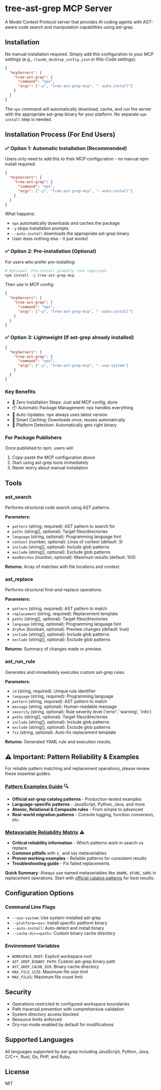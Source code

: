 # tree-ast-grep MCP Server

A Model Context Protocol server that provides AI coding agents with AST-aware code search and manipulation capabilities using ast-grep.

## Installation

No manual installation required. Simply add this configuration to your MCP settings (e.g., `claude_desktop_config.json` or Kilo-Code settings):

```json
{
  "mcpServers": {
    "tree-ast-grep": {
      "command": "npx",
      "args": ["-y", "tree-ast-grep-mcp", "--auto-install"]
    }
  }
}
```

The `npx` command will automatically download, cache, and run the server with the appropriate ast-grep binary for your platform. No separate `npm install` step is needed.

## Installation Process (For End Users)

### ✅ Option 1: Automatic Installation (Recommended)
Users only need to add this to their MCP configuration - no manual npm install required:

```json
{
  "mcpServers": {
    "tree-ast-grep": {
      "command": "npx",
      "args": ["-y", "tree-ast-grep-mcp", "--auto-install"]
    }
  }
}
```

What happens:
- `npx` automatically downloads and caches the package
- `-y` skips installation prompts
- `--auto-install` downloads the appropriate ast-grep binary
- User does nothing else - it just works!

### ✅ Option 2: Pre-installation (Optional)
For users who prefer pre-installing:

```bash
# Optional: Pre-install globally (not required)
npm install -g tree-ast-grep-mcp
```

Then use in MCP config:
```json
{
  "mcpServers": {
    "tree-ast-grep": {
      "command": "npx",
      "args": ["-y", "tree-ast-grep-mcp", "--auto-install"]
    }
  }
}
```

### ✅ Option 3: Lightweight (If ast-grep already installed)
```json
{
  "mcpServers": {
    "tree-ast-grep": {
      "command": "npx",
      "args": ["-y", "tree-ast-grep-mcp", "--use-system"]
    }
  }
}
```

### Key Benefits
- 🚀 Zero Installation Steps: Just add MCP config, done
- 📦 Automatic Package Management: npx handles everything
- 🔄 Auto-Updates: npx always uses latest version
- 💾 Smart Caching: Downloads once, reuses automatically
- 🎯 Platform Detection: Automatically gets right binary

### For Package Publishers
Once published to npm, users will:
1. Copy-paste the MCP configuration above
2. Start using ast-grep tools immediately
3. Never worry about manual installation

## Tools

### ast_search

Performs structural code search using AST patterns.

**Parameters:**
- `pattern` (string, required): AST pattern to search for
- `paths` (string[], optional): Target files/directories
- `language` (string, optional): Programming language hint
- `context` (number, optional): Lines of context (default: 3)
- `include` (string[], optional): Include glob patterns
- `exclude` (string[], optional): Exclude glob patterns
- `maxMatches` (number, optional): Maximum results (default: 100)

**Returns:** Array of matches with file locations and context.

### ast_replace

Performs structural find-and-replace operations.

**Parameters:**
- `pattern` (string, required): AST pattern to match
- `replacement` (string, required): Replacement template
- `paths` (string[], optional): Target files/directories
- `language` (string, optional): Programming language hint
- `dryRun` (boolean, optional): Preview changes (default: true)
- `include` (string[], optional): Include glob patterns
- `exclude` (string[], optional): Exclude glob patterns

**Returns:** Summary of changes made or preview.

### ast_run_rule

Generates and immediately executes custom ast-grep rules.

**Parameters:**
- `id` (string, required): Unique rule identifier
- `language` (string, required): Programming language
- `pattern` (string, required): AST pattern to match
- `message` (string, optional): Human-readable message
- `severity` (string, optional): Rule severity level ('error', 'warning', 'info')
- `paths` (string[], optional): Target files/directories
- `include` (string[], optional): Include glob patterns
- `exclude` (string[], optional): Exclude glob patterns
- `fix` (string, optional): Auto-fix replacement template

**Returns:** Generated YAML rule and execution results.

## ⚠️ Important: Pattern Reliability & Examples

For reliable pattern matching and replacement operations, please review these essential guides:

### [Pattern Examples Guide](./PATTERN_EXAMPLES.md) 🔍
- **Official ast-grep catalog patterns** - Production-tested examples
- **Language-specific patterns** - JavaScript, Python, Java, and more
- **Atomic, Relational & Composite rules** - From simple to advanced
- **Real-world migration patterns** - Console logging, function conversion, etc.

### [Metavariable Reliability Matrix](./METAVARIABLE_RELIABILITY.md) ⚠️
- **Critical reliability information** - Which patterns work in search vs replace
- **Common pitfalls** with `$_` and `$$$` metavariables 
- **Proven working examples** - Reliable patterns for consistent results
- **Troubleshooting guide** - Fix failed replacements

**Quick Summary**: Always use named metavariables like `$NAME`, `$FUNC`, `$ARG` in replacement operations. Start with [official catalog patterns](./PATTERN_EXAMPLES.md) for best results.

## Configuration Options

### Command Line Flags
- `--use-system`: Use system-installed ast-grep
- `--platform=<os>`: Install specific platform binary
- `--auto-install`: Auto-detect and install binary
- `--cache-dir=<path>`: Custom binary cache directory

### Environment Variables
- `WORKSPACE_ROOT`: Explicit workspace root
- `AST_GREP_BINARY_PATH`: Custom ast-grep binary path
- `AST_GREP_CACHE_DIR`: Binary cache directory
- `MAX_FILE_SIZE`: Maximum file size limit
- `MAX_FILES`: Maximum file count limit

## Security

- Operations restricted to configured workspace boundaries
- Path traversal prevention with comprehensive validation
- System directory access blocked
- Resource limits enforced
- Dry-run mode enabled by default for modifications

## Supported Languages

All languages supported by ast-grep including JavaScript, Python, Java, C/C++, Rust, Go, PHP, and Ruby.

## License

MIT